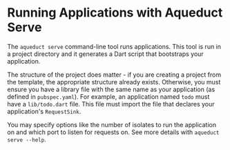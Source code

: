 # Running Applications with Aqueduct Serve

The `aqueduct serve` command-line tool runs applications. This tool is run in a project directory and it generates a Dart script that bootstraps your application.

The structure of the project does matter - if you are creating a project from the template, the appropriate structure already exists. Otherwise, you must ensure you have a library file with the same name as your application (as defined in `pubspec.yaml`). For example, an application named `todo` must have a `lib/todo.dart` file. This file must import the file that declares your application's `RequestSink`.


You may specify options like the number of isolates to run the application on and which port to listen for requests on. See more details with `aqueduct serve --help`.
